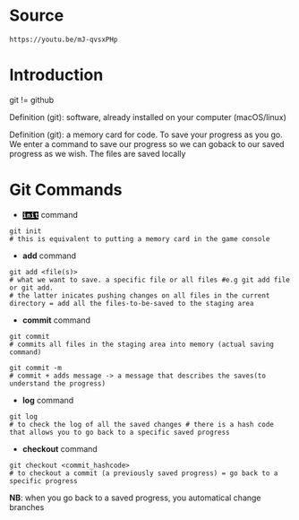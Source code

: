# Source
	https://youtu.be/mJ-qvsxPHp

# Introduction
git != github

Definition (git): software, already installed on your computer (macOS/linux) 

Definition (git): a memory card for code. To save your progress as you go. We enter a command to save our progress so we can goback to our saved progress as we wish. The files are saved locally

# Git Commands
+ <code style="background:black;color:white">__init__</code> command

```shell
git init 		
# this is equivalent to putting a memory card in the game console
```

+ __add__ command

```shell
git add <file(s)> 				
# what we want to save. a specific file or all files #e.g git add file or git add. 
# the latter inicates pushing changes on all files in the current directory = add all the files-to-be-saved to the staging area
```

+ __commit__ command

```shell
git commit 			
# commits all files in the staging area into memory (actual saving command)
```


```shell
git commit -m 			
# commit + adds message -> a message that describes the saves(to understand the progress)
```

+ __log__ command

```shell
git log 			
# to check the log of all the saved changes # there is a hash code that allows you to go back to a specific saved progress
```

+ __checkout__ command

```shell
git checkout <commit_hashcode> 			
# to checkout a commit (a previously saved progress) = go back to a specific progress
```

__NB__: when you go back to a saved progress, you automatical change branches






